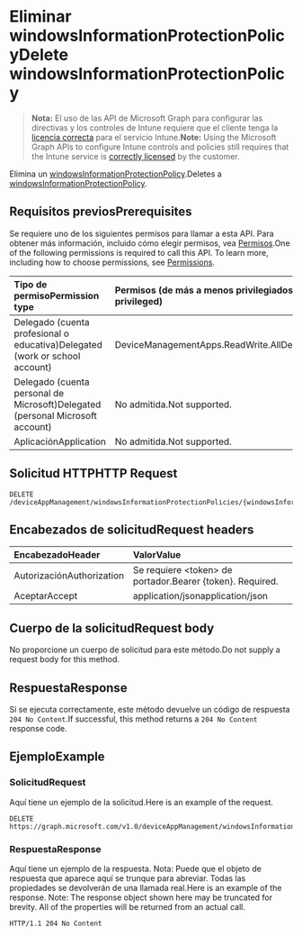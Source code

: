 # <a name="delete-windowsinformationprotectionpolicy"></a><span data-ttu-id="02e7e-101">Eliminar windowsInformationProtectionPolicy</span><span class="sxs-lookup"><span data-stu-id="02e7e-101">Delete windowsInformationProtectionPolicy</span></span>

> <span data-ttu-id="02e7e-102">**Nota:** El uso de las API de Microsoft Graph para configurar las directivas y los controles de Intune requiere que el cliente tenga la [licencia correcta](https://go.microsoft.com/fwlink/?linkid=839381) para el servicio Intune.</span><span class="sxs-lookup"><span data-stu-id="02e7e-102">**Note:** Using the Microsoft Graph APIs to configure Intune controls and policies still requires that the Intune service is [correctly licensed](https://go.microsoft.com/fwlink/?linkid=839381) by the customer.</span></span>

<span data-ttu-id="02e7e-103">Elimina un [windowsInformationProtectionPolicy](../resources/intune_mam_windowsinformationprotectionpolicy.md).</span><span class="sxs-lookup"><span data-stu-id="02e7e-103">Deletes a [windowsInformationProtectionPolicy](../resources/intune_mam_windowsinformationprotectionpolicy.md).</span></span>
## <a name="prerequisites"></a><span data-ttu-id="02e7e-104">Requisitos previos</span><span class="sxs-lookup"><span data-stu-id="02e7e-104">Prerequisites</span></span>
<span data-ttu-id="02e7e-p101">Se requiere uno de los siguientes permisos para llamar a esta API. Para obtener más información, incluido cómo elegir permisos, vea [Permisos](../../../concepts/permissions_reference.md).</span><span class="sxs-lookup"><span data-stu-id="02e7e-p101">One of the following permissions is required to call this API. To learn more, including how to choose permissions, see [Permissions](../../../concepts/permissions_reference.md).</span></span>

|<span data-ttu-id="02e7e-107">Tipo de permiso</span><span class="sxs-lookup"><span data-stu-id="02e7e-107">Permission type</span></span>|<span data-ttu-id="02e7e-108">Permisos (de más a menos privilegiados)</span><span class="sxs-lookup"><span data-stu-id="02e7e-108">Permissions (from least to most privileged)</span></span>|
|:---|:---|
|<span data-ttu-id="02e7e-109">Delegado (cuenta profesional o educativa)</span><span class="sxs-lookup"><span data-stu-id="02e7e-109">Delegated (work or school account)</span></span>|<span data-ttu-id="02e7e-110">DeviceManagementApps.ReadWrite.All</span><span class="sxs-lookup"><span data-stu-id="02e7e-110">DeviceManagementApps.ReadWrite.All</span></span>|
|<span data-ttu-id="02e7e-111">Delegado (cuenta personal de Microsoft)</span><span class="sxs-lookup"><span data-stu-id="02e7e-111">Delegated (personal Microsoft account)</span></span>|<span data-ttu-id="02e7e-112">No admitida.</span><span class="sxs-lookup"><span data-stu-id="02e7e-112">Not supported.</span></span>|
|<span data-ttu-id="02e7e-113">Aplicación</span><span class="sxs-lookup"><span data-stu-id="02e7e-113">Application</span></span>|<span data-ttu-id="02e7e-114">No admitida.</span><span class="sxs-lookup"><span data-stu-id="02e7e-114">Not supported.</span></span>|

## <a name="http-request"></a><span data-ttu-id="02e7e-115">Solicitud HTTP</span><span class="sxs-lookup"><span data-stu-id="02e7e-115">HTTP Request</span></span>
<!-- {
  "blockType": "ignored"
}
-->
``` http
DELETE /deviceAppManagement/windowsInformationProtectionPolicies/{windowsInformationProtectionPolicyId}
```

## <a name="request-headers"></a><span data-ttu-id="02e7e-116">Encabezados de solicitud</span><span class="sxs-lookup"><span data-stu-id="02e7e-116">Request headers</span></span>
|<span data-ttu-id="02e7e-117">Encabezado</span><span class="sxs-lookup"><span data-stu-id="02e7e-117">Header</span></span>|<span data-ttu-id="02e7e-118">Valor</span><span class="sxs-lookup"><span data-stu-id="02e7e-118">Value</span></span>|
|:---|:---|
|<span data-ttu-id="02e7e-119">Autorización</span><span class="sxs-lookup"><span data-stu-id="02e7e-119">Authorization</span></span>|<span data-ttu-id="02e7e-120">Se requiere &lt;token&gt; de portador.</span><span class="sxs-lookup"><span data-stu-id="02e7e-120">Bearer {token}. Required.</span></span>|
|<span data-ttu-id="02e7e-121">Aceptar</span><span class="sxs-lookup"><span data-stu-id="02e7e-121">Accept</span></span>|<span data-ttu-id="02e7e-122">application/json</span><span class="sxs-lookup"><span data-stu-id="02e7e-122">application/json</span></span>|

## <a name="request-body"></a><span data-ttu-id="02e7e-123">Cuerpo de la solicitud</span><span class="sxs-lookup"><span data-stu-id="02e7e-123">Request body</span></span>
<span data-ttu-id="02e7e-124">No proporcione un cuerpo de solicitud para este método.</span><span class="sxs-lookup"><span data-stu-id="02e7e-124">Do not supply a request body for this method.</span></span>

## <a name="response"></a><span data-ttu-id="02e7e-125">Respuesta</span><span class="sxs-lookup"><span data-stu-id="02e7e-125">Response</span></span>
<span data-ttu-id="02e7e-126">Si se ejecuta correctamente, este método devuelve un código de respuesta `204 No Content`.</span><span class="sxs-lookup"><span data-stu-id="02e7e-126">If successful, this method returns a `204 No Content` response code.</span></span>

## <a name="example"></a><span data-ttu-id="02e7e-127">Ejemplo</span><span class="sxs-lookup"><span data-stu-id="02e7e-127">Example</span></span>
### <a name="request"></a><span data-ttu-id="02e7e-128">Solicitud</span><span class="sxs-lookup"><span data-stu-id="02e7e-128">Request</span></span>
<span data-ttu-id="02e7e-129">Aquí tiene un ejemplo de la solicitud.</span><span class="sxs-lookup"><span data-stu-id="02e7e-129">Here is an example of the request.</span></span>
``` http
DELETE https://graph.microsoft.com/v1.0/deviceAppManagement/windowsInformationProtectionPolicies/{windowsInformationProtectionPolicyId}
```

### <a name="response"></a><span data-ttu-id="02e7e-130">Respuesta</span><span class="sxs-lookup"><span data-stu-id="02e7e-130">Response</span></span>
<span data-ttu-id="02e7e-p102">Aquí tiene un ejemplo de la respuesta. Nota: Puede que el objeto de respuesta que aparece aquí se trunque para abreviar. Todas las propiedades se devolverán de una llamada real.</span><span class="sxs-lookup"><span data-stu-id="02e7e-p102">Here is an example of the response. Note: The response object shown here may be truncated for brevity. All of the properties will be returned from an actual call.</span></span>
``` http
HTTP/1.1 204 No Content
```



